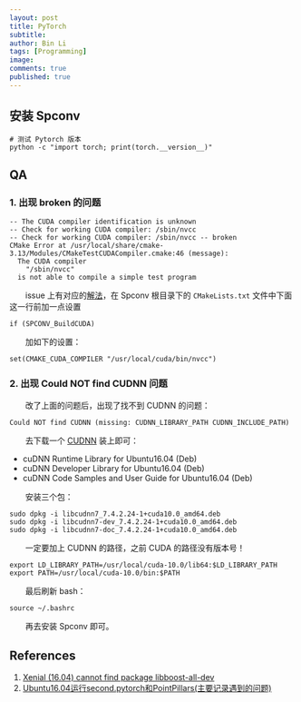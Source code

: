 ```yaml
---
layout: post
title: PyTorch
subtitle: 
author: Bin Li
tags: [Programming]
image: 
comments: true
published: true
---
```


## 安装 Spconv


```shell
# 测试 Pytorch 版本
python -c "import torch; print(torch.__version__)"
```


## QA

### 1. 出现 broken 的问题
```shell
-- The CUDA compiler identification is unknown
-- Check for working CUDA compiler: /sbin/nvcc
-- Check for working CUDA compiler: /sbin/nvcc -- broken
CMake Error at /usr/local/share/cmake-3.13/Modules/CMakeTestCUDACompiler.cmake:46 (message):
  The CUDA compiler
    "/sbin/nvcc"
  is not able to compile a simple test program
```

　　issue 上有对应的[解法](https://github.com/traveller59/spconv/issues/21)，在 Spconv 根目录下的 `CMakeLists.txt` 文件中下面这一行前加一点设置


```
if (SPCONV_BuildCUDA)
```

　　加如下的设置：


```
set(CMAKE_CUDA_COMPILER "/usr/local/cuda/bin/nvcc")
```

### 2. 出现 Could NOT find CUDNN 问题
　　改了上面的问题后，出现了找不到 CUDNN 的问题：

```python
Could NOT find CUDNN (missing: CUDNN_LIBRARY_PATH CUDNN_INCLUDE_PATH) 
```

　　去下载一个 [CUDNN](https://developer.nvidia.com/cudnn) 装上即可：
* cuDNN Runtime Library for Ubuntu16.04 (Deb)
* cuDNN Developer Library for Ubuntu16.04 (Deb)
* cuDNN Code Samples and User Guide for Ubuntu16.04 (Deb)

　　安装三个包：


```shell
sudo dpkg -i libcudnn7_7.4.2.24-1+cuda10.0_amd64.deb
sudo dpkg -i libcudnn7-dev_7.4.2.24-1+cuda10.0_amd64.deb 
sudo dpkg -i libcudnn7-doc_7.4.2.24-1+cuda10.0_amd64.deb
```

　　一定要加上 CUDNN 的路径，之前 CUDA 的路径没有版本号！


```shell
export LD_LIBRARY_PATH=/usr/local/cuda-10.0/lib64:$LD_LIBRARY_PATH
export PATH=/usr/local/cuda-10.0/bin:$PATH
```

　　最后刷新 bash：


```shell
source ~/.bashrc
```

　　再去安装 Spconv 即可。

## References
1. [Xenial (16.04) cannot find package libboost-all-dev](https://askubuntu.com/questions/806478/xenial-16-04-cannot-find-package-libboost-all-dev)
2. [Ubuntu16.04运行second.pytorch和PointPillars(主要记录遇到的问题)](https://blog.csdn.net/Doraemon_Zzn/article/details/103757625)